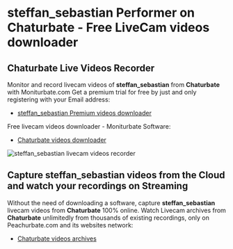 # steffan_sebastian Performer on Chaturbate - Free LiveCam videos downloader

## Chaturbate Live Videos Recorder

Monitor and record livecam videos of **steffan_sebastian** from **Chaturbate** with Moniturbate.com
Get a premium trial for free by just and only registering with your Email address:
* [steffan_sebastian Premium videos downloader](https://moniturbate.com/request-demo-licence-key.html)

Free livecam videos downloader - Moniturbate Software:
* [Chaturbate videos downloader](https://moniturbate.com/moniturbate-download-software.html)

![steffan_sebastian livecam videos recorder](https://peachurnet.com/templates/moniturbate-software.png)


## Capture steffan_sebastian videos from the Cloud and watch your recordings on Streaming

Without the need of downloading a software, capture **steffan_sebastian** livecam videos from **Chaturbate** 100% online.
Watch Livecam archives from **Chaturbate** unlimitedly from thousands of existing recordings, only on Peachurbate.com and its websites network:
* [Chaturbate videos archives](https://peachurnet.com/)